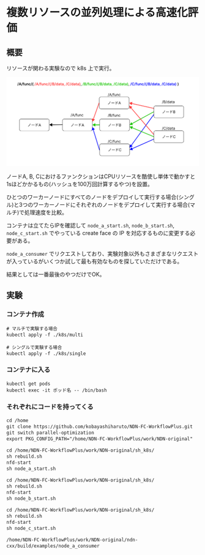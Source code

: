 # 複数リソースの並列処理による高速化評価

## 概要

リソースが関わる実験なので k8s 上で実行。

![Alt text](resources/image_parallel_optimization1.png)

ノードA, B, CにおけるファンクションはCPUリソースを酷使し単体で動かすと1sほどかかるもの(ハッシュを100万回計算するやつ)を設置。

ひとつのワーカーノードにすべてのノードをデプロイして実行する場合(シングル)と3つのワーカーノードにそれぞれのノードをデプロイして実行する場合(マルチ)で処理速度を比較。

コンテナは立てたらIPを確認して `node_a_start.sh`, `node_b_start.sh`, `node_c_start.sh` でやっている create face の IP を対応するものに変更する必要がある。

`node_a_consumer` でリクエストしており、実験対象以外もさまざまなリクエストが入っているがいくつか試して最も有効なものを探していただけである。

結果としては一番最後のやつだけでOK。


## 実験

### コンテナ作成
```
# マルチで実験する場合
kubectl apply -f ./k8s/multi

# シングルで実験する場合
kubectl apply -f ./k8s/single
```

### コンテナに入る
```
kubectl get pods
kubectl exec -it ポッド名 -- /bin/bash
```

### それぞれにコードを持ってくる

```
cd /home
git clone https://github.com/kobayashiharuto/NDN-FC-WorkflowPlus.git
git switch parallel-optimization 
export PKG_CONFIG_PATH="/home/NDN-FC-WorkflowPlus/work/NDN-original"
```

```A_producer
cd /home/NDN-FC-WorkflowPlus/work/NDN-original/sh_k8s/
sh rebuild.sh
nfd-start
sh node_a_start.sh
```

```_B
cd /home/NDN-FC-WorkflowPlus/work/NDN-original/sh_k8s/
sh rebuild.sh
nfd-start
sh node_b_start.sh
```

```_C
cd /home/NDN-FC-WorkflowPlus/work/NDN-original/sh_k8s/
sh rebuild.sh
nfd-start
sh node_c_start.sh
```


```A_consumer
/home/NDN-FC-WorkflowPlus/work/NDN-original/ndn-cxx/build/examples/node_a_consumer
```